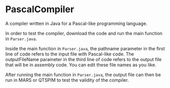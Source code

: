 # PascalCompiler
A compiler written in Java for a Pascal-like programming language.

In order to test the compiler, download the code and run the main function in ```Parser.java```.

Inside the main function in ```Parser.java```, the pathname parameter in the first line of code refers to the input file with Pascal-like code.
The outputFileName parameter in the third line of code refers to the output file that will be in assembly code. 
You can edit these file names as you like.

After running the main function in ```Parser.java```, the output file can then be run in MARS or QTSPIM to test the validity of the compiler.
